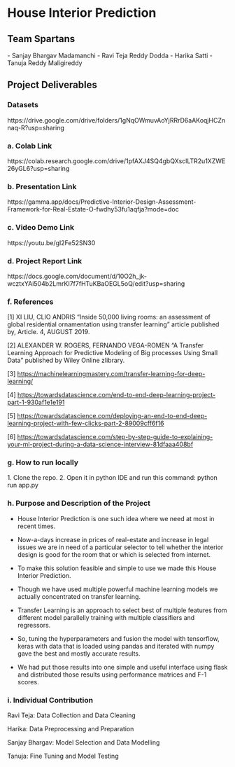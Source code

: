 # House Interior Prediction

<h2> Team Spartans</h2>
- Sanjay Bhargav Madamanchi
- Ravi Teja Reddy Dodda
- Harika Satti
- Tanuja Reddy Maligireddy



<h2>Project Deliverables</h2>
<h3>Datasets</h3>
https://drive.google.com/drive/folders/1gNqOWmuvAoYjRRrD6aAKoqjHCZnnaq-R?usp=sharing

<h3>a. Colab Link</h3>
https://colab.research.google.com/drive/1pfAXJ4SQ4gbQXsclLTR2u1XZWE26yGL6?usp=sharing
<h3>b. Presentation Link</h3>
https://gamma.app/docs/Predictive-Interior-Design-Assessment-Framework-for-Real-Estate-O-fwdhy53fu1aqfja?mode=doc

<h3>c. Video Demo Link</h3>
https://youtu.be/gI2Fe52SN30

<h3>d. Project Report Link</h3>
https://docs.google.com/document/d/10O2h_jk-wcztxYAi504b2LmrKI7f7fHTuKBaOEGL5oQ/edit?usp=sharing

<h3>f. References</h3>
[1] XI LIU, CLIO ANDRIS “Inside 50,000	living rooms: an assessment of global residential ornamentation using transfer learning” article published by, Article. 4, AUGUST 2019.

[2] ALEXANDER W. ROGERS, FERNANDO VEGA-ROMEN “A Transfer Learning Approach for Predictive Modeling of Big processes Using Small Data” published by Wiley Online zlibrary.

[3] https://machinelearningmastery.com/transfer-learning-for-deep-learning/ 

[4] https://towardsdatascience.com/end-to-end-deep-learning-project-part-1-930af1e1e191

[5] https://towardsdatascience.com/deploying-an-end-to-end-deep-learning-project-with-few-clicks-part-2-89009cff6f16

[6] https://towardsdatascience.com/step-by-step-guide-to-explaining-your-ml-project-during-a-data-science-interview-81dfaaa408bf

<h3>g. How to run locally</h3>
1. Clone the repo.
2. Open it in python IDE and run this command: python run app.py

<h3>h. Purpose and Description of the Project</h3>

- House Interior Prediction is one such idea where we need at most in recent times. 


- Now-a-days increase in prices of real-estate and increase in legal issues we are in need of a particular selector to tell whether the interior design is good for the room that or which is selected from internet. 


- To make this solution feasible and simple to use we made this House Interior Prediction.


- Though we have used multiple powerful machine learning models we actually concentrated on transfer learning. 


- Transfer Learning is an approach to select best of multiple features from different model parallelly training with multiple classifiers and regressors. 


- So, tuning the hyperparameters and fusion the model with tensorflow, keras with data that is loaded using pandas and iterated with numpy gave the best and mostly accurate results. 


- We had put those results into one simple and useful interface using flask and distributed those results using performance matrices and F-1 scores.

<h3>i. Individual Contribution</h3>

Ravi Teja: Data Collection and Data Cleaning

Harika: Data Preprocessing and Preparation

Sanjay Bhargav: Model Selection and Data Modelling

Tanuja: Fine Tuning and Model Testing

